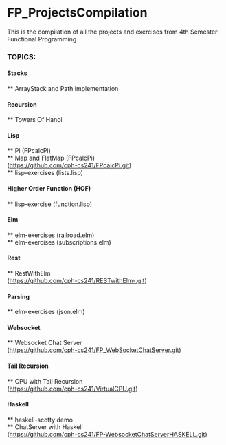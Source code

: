# FP_ProjectsCompilation
This is the compilation of all the projects and exercises from 4th Semester: Functional Programming

### TOPICS:
#### Stacks
** ArrayStack and Path implementation
#### Recursion
** Towers Of Hanoi
#### Lisp
** Pi (FPcalcPi) <br />
** Map and FlatMap (FPcalcPi) <br />
(https://github.com/cph-cs241/FPcalcPi.git)  <br />
** lisp-exercises (lists.lisp)
#### Higher Order Function (HOF)
** lisp-exercise (function.lisp)
#### Elm
** elm-exercises (railroad.elm)  <br />
** elm-exercises (subscriptions.elm)
#### Rest
** RestWithElm  <br />
(https://github.com/cph-cs241/RESTwithElm-.git)
#### Parsing
** elm-exercises (json.elm)
#### Websocket
** Websocket Chat Server  <br />
(https://github.com/cph-cs241/FP_WebSocketChatServer.git)
#### Tail Recursion
** CPU with Tail Recursion  <br />
(https://github.com/cph-cs241/VirtualCPU.git)
#### Haskell
** haskell-scotty demo  <br />
** ChatServer with Haskell  <br />
(https://github.com/cph-cs241/FP-WebsocketChatServerHASKELL.git)
